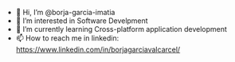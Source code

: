 - 👋 Hi, I’m @borja-garcia-imatia
- 👀 I’m interested in Software Develpment
- 🌱 I’m currently learning Cross-platform application development
- 📫 How to reach me in linkedin: https://www.linkedin.com/in/borjagarciavalcarcel/

<!---
borja-garcia-imatia/borja-garcia-imatia is a ✨ special ✨ repository because its `README.md` (this file) appears on your GitHub profile.
You can click the Preview link to take a look at your changes.
--->
